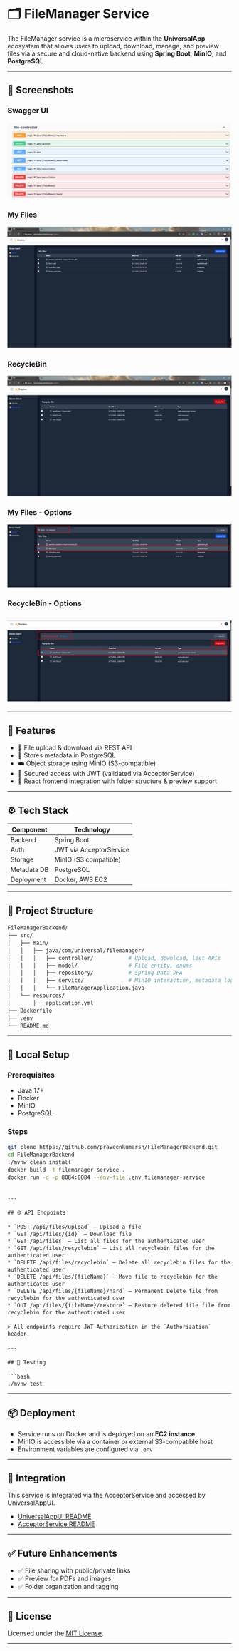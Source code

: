 # 🗂️ FileManager Service

The FileManager service is a microservice within the **UniversalApp** ecosystem that allows users to upload, download, manage, and preview files via a secure and cloud-native backend using **Spring Boot**, **MinIO**, and **PostgreSQL**.

---

## 📸 Screenshots

### Swagger UI
![SwaggerUI](screenshots/Swagger.jpg)
### My Files
![MyFiles](screenshots/MyFiles.jpg)
### RecycleBin
![RecycleBin](screenshots/RecycleBin.jpg)
### My Files - Options
![SwaggerUI](screenshots/DownloadDelete.jpg)
### RecycleBin - Options
![SwaggerUI](screenshots/RecycleBinOptions.jpg)
---

---

## 🚀 Features

- 📁 File upload & download via REST API
- 🧾 Stores metadata in PostgreSQL
- ☁️ Object storage using MinIO (S3-compatible)
- 🔐 Secured access with JWT (validated via AcceptorService)
- 🧩 React frontend integration with folder structure & preview support

---

## ⚙️ Tech Stack

| Component         | Technology         |
|------------------|--------------------|
| Backend           | Spring Boot        |
| Auth              | JWT via AcceptorService |
| Storage           | MinIO (S3 compatible) |
| Metadata DB       | PostgreSQL         |
| Deployment        | Docker, AWS EC2    |


---

## 📁 Project Structure

```bash
FileManagerBackend/
├── src/
│   ├── main/
│   │   ├── java/com/universal/filemanager/
│   │   │   ├── controller/           # Upload, download, list APIs
│   │   │   ├── model/                # File entity, enums
│   │   │   ├── repository/           # Spring Data JPA
│   │   │   ├── service/              # MinIO interaction, metadata logic
│   │   │   └── FileManagerApplication.java
│   └── resources/
│       ├── application.yml
├── Dockerfile
├── .env
└── README.md
````

---

## 🧪 Local Setup

### Prerequisites

* Java 17+
* Docker
* MinIO
* PostgreSQL

### Steps

```bash
git clone https://github.com/praveenkumarsh/FileManagerBackend.git
cd FileManagerBackend
./mvnw clean install
docker build -t filemanager-service .
docker run -d -p 8084:8084 --env-file .env filemanager-service
```
```

---

## 🌐 API Endpoints

* `POST /api/files/upload` – Upload a file
* `GET /api/files/{id}` – Download file
* `GET /api/files` – List all files for the authenticated user
* `GET /api/files/recyclebin` – List all recyclebin files for the authenticated user
* `DELETE /api/files/recyclebin` – Delete all recyclebin files for the authenticated user
* `DELETE /api/files/{fileName}` – Move file to recyclebin for the authenticated user
* `DELETE /api/files/{fileName}/hard` – Permanent Delete file from recyclebin for the authenticated user
* `OUT /api/files/{fileName}/restore` – Restore deleted file file from recyclebin for the authenticated user

> All endpoints require JWT Authorization in the `Authorization` header.

---

## 🧪 Testing

```bash
./mvnw test
```

---

## 📦 Deployment

* Service runs on Docker and is deployed on an **EC2 instance**
* MinIO is accessible via a container or external S3-compatible host
* Environment variables are configured via `.env`

---

## 🧩 Integration

This service is integrated via the AcceptorService and accessed by UniversalAppUI.

* [UniversalAppUI README](../UniversalAppUI/README.md)
* [AcceptorService README](../AcceptorService/README.md)

---

## ✅ Future Enhancements

* ✅ File sharing with public/private links
* ✅ Preview for PDFs and images
* ✅ Folder organization and tagging

---

## 📜 License

Licensed under the [MIT License](../LICENSE).

---

